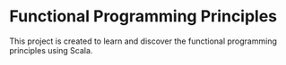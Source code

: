 # Functional Programming Principles
This project is created to learn and discover the functional programming principles using Scala.